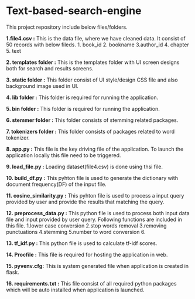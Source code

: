 # Text-based-search-engine

This project repository include below files/folders.

<b>1.file4.csv :</b> This is the data file, where we have cleaned data. It consist of 50 records with below fileds.
    1. book_id
    2. bookname
    3.author_id
    4. chapter
    5. text

<b>2. templates folder :</b> This is the templates folder with UI screen designs both for search and results screens.

<b>3. static folder :</b> This folder consist of UI style/design CSS file and also background image used in UI.

<b>4. lib folder :</b> This folder is required for running the application.

<b>5. bin folder :</b> This folder is required for running the application.

<b>6. stemmer folder :</b> This folder consists of stemming related packages.

<b>7. tokenizers folder :</b> This folder consists of packages related to word tokenizer.

<b>8. app.py :</b> This file is the key driving file of the application. To launch the application locally this file need to be triggered.

<b>9. load_file.py :</b> Loading dataset(file4.csv) is done using thsi file.

<b>10. build_df.py :</b> This pyhton file is used to generate the dictionary with document frequency(DF) of the input file.

<b>11. cosine_similarity.py :</b> This pyhton file is used to process a input query provided by user and provide the results that matching the query.

<b>12. preprocess_data.py :</b> This python file is used to process both input data file and input provided by user query. Following functions are included in this file.
    1.lower case conversion
    2.stop words removal
    3.removing punctuations
    4.stemming
    5.number to word conversion
    6.

<b>13. tf_idf.py :</b> This python file is used to calculate tf-idf scores.

<b>14. Procfile :</b> This file is required for hosting the application in web.

<b>15. pyvenv.cfg:</b> This is system generated file when application is created in flask.

<b>16. requirements.txt :</b> This file consist of all required python packages which will be auto installed when application is launched.
